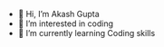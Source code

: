 - 👋 Hi, I’m Akash Gupta
- 👀 I’m interested in coding
- 🌱 I’m currently learning Coding skills

<!---
Akash616/Akash616 is a ✨ special ✨ repository because its `README.md` (this file) appears on your GitHub profile.
You can click the Preview link to take a look at your changes.
--->
